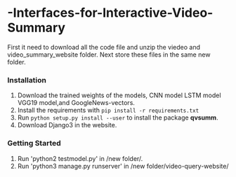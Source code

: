 # -Interfaces-for-Interactive-Video-Summary
First it need to download all the code file and unzip the viedeo and video_summary_website folder. Next store these files in the same new folder.

### Installation

1. Download the trained weights of the models, CNN model LSTM model VGG19 model,and GoogleNews-vectors.
2. Install the requirements with `pip install -r requirements.txt`
3. Run `python setup.py install --user` to install the package __qvsumm__.
4. Download Django3 in the website.


### Getting Started

1. Run 'python2 testmodel.py' in /new folder/.
2. Run 'python3 manage.py runserver' in /new folder/video-query-website/
